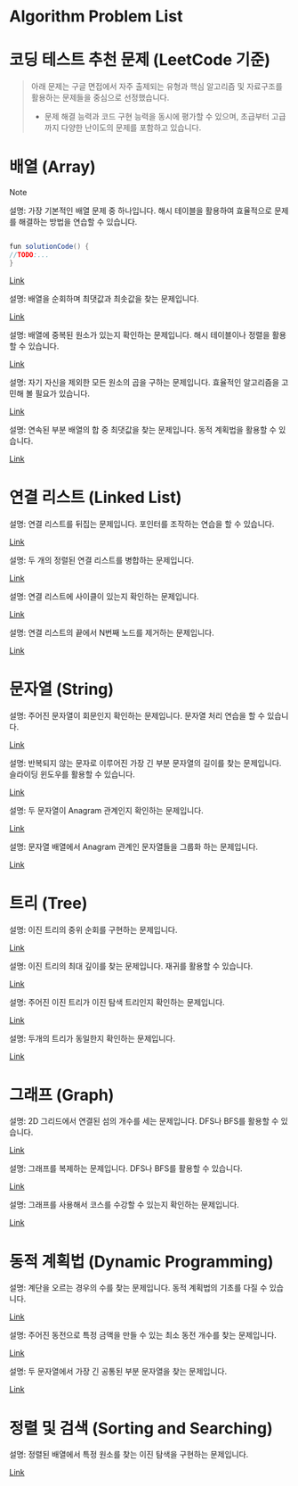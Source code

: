 # Algorithm Problem List

# 코딩 테스트 추천 문제 (LeetCode 기준)

 > 아래 문제는 구글 면접에서 자주 출제되는 유형과 핵심 알고리즘 및 자료구조를 활용하는 문제들을 중심으로 선정했습니다.
 > - 문제 해결 능력과 코드 구현 능력을 동시에 평가할 수 있으며, 초급부터 고급까지 다양한 난이도의 문제를 포함하고 있습니다.



# 배열 (Array)

<procedure title="배열 (Array)">

<procedure title="Two Sum (Easy)">
<note>

> [!note]
> 
> 설명: 가장 기본적인 배열 문제 중 하나입니다. 해시 테이블을 활용하여 효율적으로 문제를 해결하는 방법을 연습할 수 있습니다.

</note>



```java title="Main.java"

fun solutionCode() {
//TODO:...
}

```

  [Link](https://leetcode.com/problems/two-sum/)
</procedure>

<procedure title="Best Time to Buy and Sell Stock (Easy)">
  <note>
    설명: 배열을 순회하며 최댓값과 최솟값을 찾는 문제입니다.
  </note>

  [Link](https://leetcode.com/problems/best-time-to-buy-and-sell-stock/)
</procedure>

<procedure title="Contains Duplicate (Easy)">
  <note>
    설명: 배열에 중복된 원소가 있는지 확인하는 문제입니다. 해시 테이블이나 정렬을 활용할 수 있습니다.
  </note>

  [Link](https://leetcode.com/problems/contains-duplicate/)
</procedure>

<procedure title="Product of Array Except Self (Medium)">
  <note>
    설명: 자기 자신을 제외한 모든 원소의 곱을 구하는 문제입니다. 효율적인 알고리즘을 고민해 볼 필요가 있습니다.
  </note>

  [Link](https://leetcode.com/problems/product-of-array-except-self/)
</procedure>

<procedure title="Maximum Subarray (Medium)">
  <note>
    설명: 연속된 부분 배열의 합 중 최댓값을 찾는 문제입니다. 동적 계획법을 활용할 수 있습니다.
  </note>

  [Link](https://leetcode.com/problems/maximum-subarray/)
</procedure>
</procedure>

# 연결 리스트 (Linked List)
<procedure title="연결 리스트 (Linked List)">
<procedure title="Reverse Linked List (Easy)">
  <note>
    설명: 연결 리스트를 뒤집는 문제입니다. 포인터를 조작하는 연습을 할 수 있습니다.
  </note>

  [Link](https://leetcode.com/problems/reverse-linked-list/)
</procedure>

<procedure title="Merge Two Sorted Lists (Easy)">
  <note>
    설명: 두 개의 정렬된 연결 리스트를 병합하는 문제입니다.
  </note>

  [Link](https://leetcode.com/problems/merge-two-sorted-lists/)
</procedure>

<procedure title="Linked List Cycle (Easy)">
  <note>
    설명: 연결 리스트에 사이클이 있는지 확인하는 문제입니다.
  </note>

  [Link](https://leetcode.com/problems/linked-list-cycle/)
</procedure>

<procedure title="Remove Nth Node From End of List (Medium)">
  <note>
    설명: 연결 리스트의 끝에서 N번째 노드를 제거하는 문제입니다.
  </note>

  [Link](https://leetcode.com/problems/remove-nth-node-from-end-of-list/)
</procedure>
</procedure>

# 문자열 (String)
<procedure title="문자열 (String)">
<procedure title="Valid Palindrome (Easy)">
  <note>
    설명: 주어진 문자열이 회문인지 확인하는 문제입니다. 문자열 처리 연습을 할 수 있습니다.
  </note>

  [Link](https://leetcode.com/problems/valid-palindrome/)
</procedure>

<procedure title="Longest Substring Without Repeating Characters (Medium)">
  <note>
    설명: 반복되지 않는 문자로 이루어진 가장 긴 부분 문자열의 길이를 찾는 문제입니다. 슬라이딩 윈도우를 활용할 수 있습니다.
  </note>

  [Link](https://leetcode.com/problems/longest-substring-without-repeating-characters/)
</procedure>

<procedure title="Valid Anagram (Easy)">
  <note>
    설명: 두 문자열이 Anagram 관계인지 확인하는 문제입니다.
  </note>

  [Link](https://leetcode.com/problems/valid-anagram/)
</procedure>

<procedure title="Group Anagrams (Medium)">
  <note>
    설명: 문자열 배열에서 Anagram 관계인 문자열들을 그룹화 하는 문제입니다.
  </note>

  [Link](https://leetcode.com/problems/group-anagrams/)
</procedure>
</procedure>

# 트리 (Tree)
<procedure title="트리 (Tree)">
<procedure title="Binary Tree Inorder Traversal (Easy)">
  <note>
    설명: 이진 트리의 중위 순회를 구현하는 문제입니다.
  </note>

  [Link](https://leetcode.com/problems/binary-tree-inorder-traversal/)
</procedure>

<procedure title="Maximum Depth of Binary Tree (Easy)">
  <note>
    설명: 이진 트리의 최대 깊이를 찾는 문제입니다. 재귀를 활용할 수 있습니다.
  </note>

  [Link](https://leetcode.com/problems/maximum-depth-of-binary-tree/)
</procedure>

<procedure title="Validate Binary Search Tree (Medium)">
  <note>
    설명: 주어진 이진 트리가 이진 탐색 트리인지 확인하는 문제입니다.
  </note>

  [Link](https://leetcode.com/problems/validate-binary-search-tree/)
</procedure>

<procedure title="Same Tree (Easy)">
  <note>
   설명: 두개의 트리가 동일한지 확인하는 문제입니다.
  </note>

  [Link](https://leetcode.com/problems/same-tree/)
</procedure>
</procedure>

# 그래프 (Graph)
<procedure title="그래프 (Graph)">
<procedure title="Number of Islands (Medium)">
  <note>
    설명: 2D 그리드에서 연결된 섬의 개수를 세는 문제입니다. DFS나 BFS를 활용할 수 있습니다.
  </note>

  [Link](https://leetcode.com/problems/number-of-islands/)
</procedure>

<procedure title="Clone Graph (Medium)">
  <note>
    설명: 그래프를 복제하는 문제입니다. DFS나 BFS를 활용할 수 있습니다.
  </note>

  [Link](https://leetcode.com/problems/clone-graph/)
</procedure>

<procedure title="Course Schedule (Medium)">
 <note>
  설명: 그래프를 사용해서 코스를 수강할 수 있는지 확인하는 문제입니다.
 </note>

 [Link](https://leetcode.com/problems/course-schedule/)
</procedure>
</procedure>

# 동적 계획법 (Dynamic Programming)
<procedure title="동적 계획법 (Dynamic Programming)">
<procedure title="Climbing Stairs (Easy)">
  <note>
    설명: 계단을 오르는 경우의 수를 찾는 문제입니다. 동적 계획법의 기초를 다질 수 있습니다.
  </note>

  [Link](https://leetcode.com/problems/climbing-stairs/)
</procedure>

<procedure title="Coin Change (Medium)">
  <note>
    설명: 주어진 동전으로 특정 금액을 만들 수 있는 최소 동전 개수를 찾는 문제입니다.
  </note>

  [Link](https://leetcode.com/problems/coin-change/)
</procedure>

<procedure title="Longest Common Subsequence (Medium)">
  <note>
   설명: 두 문자열에서 가장 긴 공통된 부분 문자열을 찾는 문제입니다.
  </note>

  [Link](https://leetcode.com/problems/longest-common-subsequence/)
</procedure>
</procedure>

# 정렬 및 검색 (Sorting and Searching)
<procedure title="Binary Search (Easy)">
 <note>
  설명: 정렬된 배열에서 특정 원소를 찾는 이진 탐색을 구현하는 문제입니다.
 </note>

 [Link](https://leetcode.com/problems/binary-search/)
</procedure>